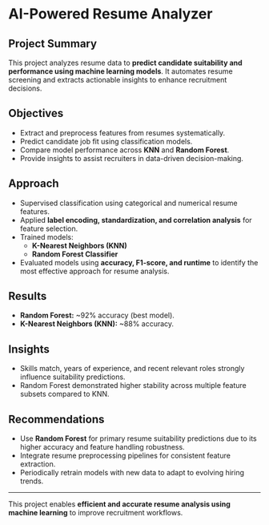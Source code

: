# AI-Powered Resume Analyzer

## Project Summary

This project analyzes resume data to **predict candidate suitability and performance using machine learning models**. It automates resume screening and extracts actionable insights to enhance recruitment decisions.

## Objectives

- Extract and preprocess features from resumes systematically.
- Predict candidate job fit using classification models.
- Compare model performance across **KNN** and **Random Forest**.
- Provide insights to assist recruiters in data-driven decision-making.

## Approach

- Supervised classification using categorical and numerical resume features.
- Applied **label encoding, standardization, and correlation analysis** for feature selection.
- Trained models:
  - **K-Nearest Neighbors (KNN)**
  - **Random Forest Classifier**
- Evaluated models using **accuracy, F1-score, and runtime** to identify the most effective approach for resume analysis.

## Results

- **Random Forest:** ~92% accuracy (best model).
- **K-Nearest Neighbors (KNN):** ~88% accuracy.

## Insights

- Skills match, years of experience, and recent relevant roles strongly influence suitability predictions.
- Random Forest demonstrated higher stability across multiple feature subsets compared to KNN.

## Recommendations

- Use **Random Forest** for primary resume suitability predictions due to its higher accuracy and feature handling robustness.
- Integrate resume preprocessing pipelines for consistent feature extraction.
- Periodically retrain models with new data to adapt to evolving hiring trends.

---

This project enables **efficient and accurate resume analysis using machine learning** to improve recruitment workflows.
